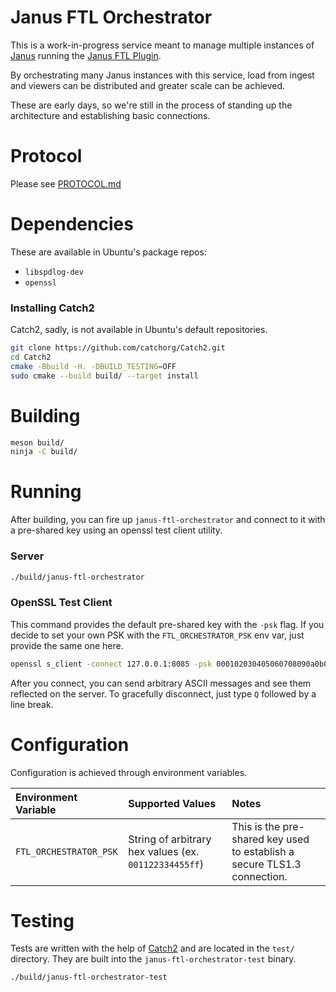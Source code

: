 # Janus FTL Orchestrator

This is a work-in-progress service meant to manage multiple instances of [Janus](https://github.com/meetecho/janus-gateway) running the [Janus FTL Plugin](https://github.com/Glimesh/janus-ftl-plugin).

By orchestrating many Janus instances with this service, load from ingest and viewers can be distributed and greater scale can be achieved.

These are early days, so we're still in the process of standing up the architecture and establishing basic connections.

# Protocol

Please see [PROTOCOL.md](/docs/PROTOCOL.md)

# Dependencies

These are available in Ubuntu's package repos:

- `libspdlog-dev`
- `openssl`

### Installing Catch2

Catch2, sadly, is not available in Ubuntu's default repositories.

```sh
git clone https://github.com/catchorg/Catch2.git
cd Catch2
cmake -Bbuild -H. -DBUILD_TESTING=OFF
sudo cmake --build build/ --target install
```

# Building

```sh
meson build/
ninja -C build/
```

# Running

After building, you can fire up `janus-ftl-orchestrator` and connect to it with a pre-shared key using an openssl test client utility.

### Server

```sh
./build/janus-ftl-orchestrator
```

### OpenSSL Test Client

This command provides the default pre-shared key with the `-psk` flag. If you decide to set your own PSK with the `FTL_ORCHESTRATOR_PSK` env var, just provide the same one here.

```sh
openssl s_client -connect 127.0.0.1:8085 -psk 000102030405060708090a0b0c0d0e0f101112131415161718191a1b1c1d1e1f -tls1_3 -ciphersuites TLS_AES_128_GCM_SHA256
```

After you connect, you can send arbitrary ASCII messages and see them reflected on the server. To gracefully disconnect, just type `Q` followed by a line break.

# Configuration

Configuration is achieved through environment variables.

| Environment Variable   | Supported Values | Notes             |
| :--------------------- | :--------------- | :---------------- |
| `FTL_ORCHESTRATOR_PSK` | String of arbitrary hex values (ex. `001122334455ff`) | This is the pre-shared key used to establish a secure TLS1.3 connection. |

# Testing

Tests are written with the help of [Catch2](https://github.com/catchorg/Catch2) and are located in the `test/` directory. They are built into the `janus-ftl-orchestrator-test` binary.

```sh
./build/janus-ftl-orchestrator-test
```